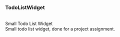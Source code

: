 ### TodoListWidget
<br>
Small Todo List Widget
<br>
Small todo list widget, done for a project assignment.
